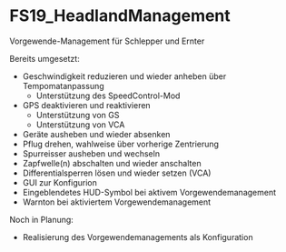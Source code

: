 # FS19_HeadlandManagement
Vorgewende-Management für Schlepper und Ernter


Bereits umgesetzt:
- Geschwindigkeit reduzieren und wieder anheben über Tempomatanpassung
	- Unterstützung des SpeedControl-Mod
- GPS deaktivieren und reaktivieren
	- Unterstützung von GS
	- Unterstützung von VCA
- Geräte ausheben und wieder absenken
- Pflug drehen, wahlweise über vorherige Zentrierung
- Spurreisser ausheben und wechseln
- Zapfwelle(n) abschalten und wieder anschalten
- Differentialsperren lösen und wieder setzen (VCA)
- GUI zur Konfigurion
- Eingeblendetes HUD-Symbol bei aktivem Vorgewendemanagement
- Warnton bei aktiviertem Vorgewendemanagement

Noch in Planung:
- Realisierung des Vorgewendemanagements als Konfiguration

